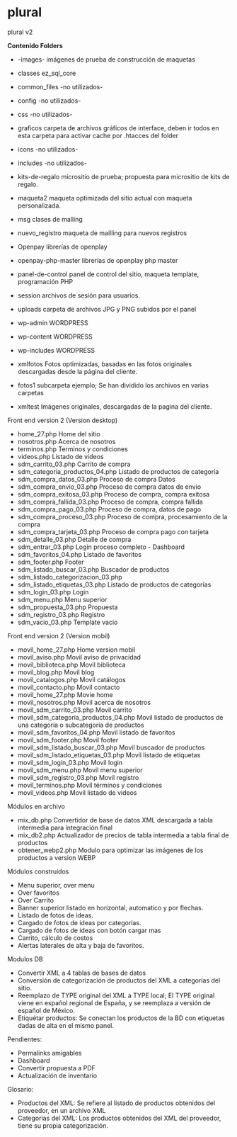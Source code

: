 # plural
plural v2


<b>Contenido Folders</b>


- -images-			imágenes de prueba de construcción de maquetas
- classes			ez_sql_core
- common_files		-no utilizados-

- config			-no utilizados-

- css			-no utilizados-

- graficos			carpeta de archivos gráficos de interface, deben ir todos en esta carpeta para activar cache por .htacces del folder


- icons			-no utilizados-

- includes			-no utilizados-

- kits-de-regalo		micrositio de prueba; propuesta para micrositio de kits de regalo.

- maqueta2			maqueta optimizada del sitio actual con maqueta personalizada.

- msg			clases de malling

- nuevo_registro		maqueta de mailling para nuevos registros

- Openpay			librerías de openplay

- openpay-php-master	librerías de openplay php master

- panel-de-control		panel de control del sitio, maqueta template, programación PHP

- session			archivos de sesión para usuarios.

- uploads			carpeta de archivos JPG y PNG subidos por el panel

- wp-admin			WORDPRESS

- wp-content		WORDPRESS

- wp-includes		WORDPRESS

- xmlfotos			Fotos optimizadas, basadas en las fotos originales descargadas desde la página del cliente.

- fotos1		subcarpeta ejemplo; Se han dividido los archivos en varias carpetas


- xmltest			Imágenes originales, descargadas de la pagina del cliente.





Front end version 2 (Version desktop)


- home_27.php				Home del sitio
- nosotros.php				Acerca de nosotros
- terminos.php				Terminos y condiciones
- videos.php				Listado de videos
- sdm_carrito_03.php			Carrito de compra
- sdm_categoria_productos_04.php		Listado de productos de categoría
- sdm_compra_datos_03.php			Proceso de compra Datos
- sdm_compra_envio_03.php			Proceso de compra datos de envio
- sdm_compra_exitosa_03.php			Proceso de compra, compra exitosa
- sdm_compra_fallida_03.php			Proceso de compra, compra fallida
- sdm_compra_pago_03.php			Proceso de compra, datos de pago
- sdm_compra_proceso_03.php			Proceso de compra, procesamiento de la compra	
- sdm_compra_tarjeta_03.php			Proceso de compra pago con tarjeta
- sdm_detalle_03.php			Detalle de compra
- sdm_entrar_03.php			Login proceso completo - Dashboard
- sdm_favoritos_04.php			Listado de favoritos
- sdm_footer.php				Footer				
- sdm_listado_buscar_03.php			Buscador de productos
- sdm_listado_categorizacion_03.php		
- sdm_listado_etiquetas_03.php		Listado de productos de categorías
- sdm_login_03.php				Login
- sdm_menu.php				Menu superior
- sdm_propuesta_03.php			Propuesta
- sdm_registro_03.php			Registro		
- sdm_vacio_03.php				Template vacio 





Front end version 2 (Version mobil)

- movil_home_27.php			Home version mobil
- movil_aviso.php				Movil aviso de privacidad
- movil_biblioteca.php			Movil biblioteca
- movil_blog.php				Movil blog
- movil_catalogos.php			Movil catálogos	
- movil_contacto.php			Movil contacto
- movil_home_27.php			Movie home
- movil_nosotros.php			Movil acerca de nosotros
- movil_sdm_carrito_03.php			Movil carrito
- movil_sdm_categoria_productos_04.php	Movil listado de productos de una categoría o subcategoria de productos
- movil_sdm_favoritos_04.php		Movil listado de favoritos
- movil_sdm_footer.php			Movil footer
- movil_sdm_listado_buscar_03.php		Movil buscador de productos
- movil_sdm_listado_etiquetas_03.php	Movil listado de etiquetas
- movil_sdm_login_03.php			Movil login
- movil_sdm_menu.php			Movil menu superior
- movil_sdm_registro_03.php			Movil registro
- movil_terminos.php			Movil términos y condiciones
- movil_videos.php				Movil listado de videos





Módulos en archivo

- mix_db.php 		Convertidor de base de datos XML descargada a tabla intermedia para integración final
- mix_db2.php		Actualizador de precios de tabla intermedia a tabla final de productos
- obtener_webp2.php	Modulo para optimizar las imágenes de los productos a version WEBP




Módulos construidos

- Menu superior, over menu
- Over favoritos
- Over Carrito
- Banner superior listado en horizontal, automatico y por flechas.
- Listado de fotos de ideas.
- Cargado de fotos de ideas por categorías.
- Cargado de fotos de ideas con botón cargar mas
- Carrito, cálculo de costos
- Alertas laterales de alta y baja de favoritos.



Modulos DB

- Convertir XML a 4 tablas de bases de datos
- Conversión de categorización de productos del XML a categorías del sitio.
- Reemplazo de TYPE original del XML a TYPE local; El TYPE original viene en español regional de España, y se reemplaza a versión de español de México.
- Etiquétar productos: Se conectan los productos de la BD con etiquetas dadas de alta en el mismo panel.



Pendientes:
- Permalinks amigables
- Dashboard
- Convertir propuesta a PDF
- Actualización de inventario





Glosario:

- Productos del XML: Se refiere al listado de productos obtenidos del proveedor, en un archivo XML
- Categorias del XML: Los productos obtenidos del XML del proveedor, tiene su propia categorización.





